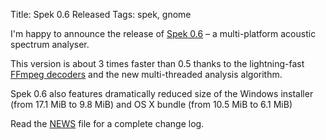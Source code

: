 Title: Spek 0.6 Released
Tags: spek, gnome

I'm happy to announce the release of [Spek 0.6][] – a multi-platform
acoustic spectrum analyser.

This version is about 3 times faster than 0.5 thanks to the
lightning-fast [FFmpeg decoders][] and the new multi-threaded analysis
algorithm.

Spek 0.6 also features dramatically reduced size of the Windows
installer (from 17.1 MiB to 9.8 MiB) and OS X bundle (from 10.5 MiB to
6.1 MiB)

Read the [NEWS][] file for a complete change log.

  [Spek 0.6]: http://www.spek-project.org/
  [FFmpeg decoders]: http://versia.com/2010/07/04/gstreamer-ffmpeg-and-spek/
  [NEWS]: http://gitorious.org/spek/spek/blobs/0.6/NEWS
